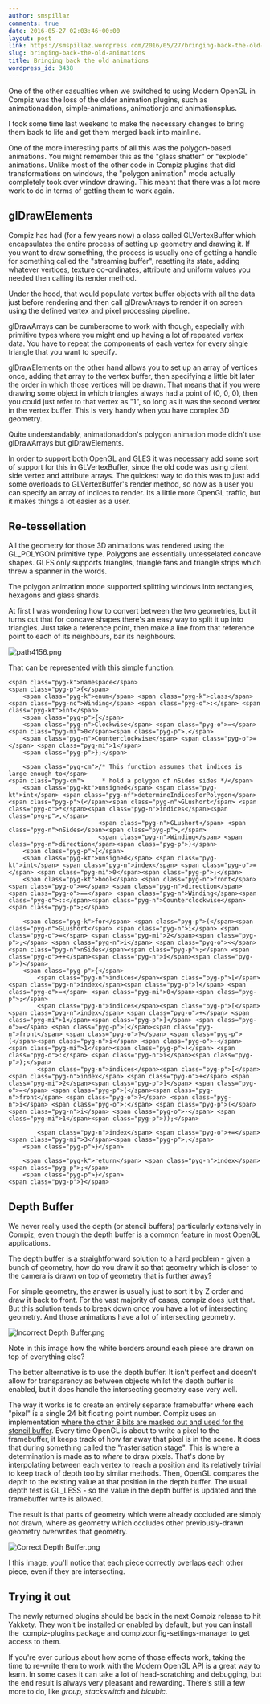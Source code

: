 ```yaml
---
author: smspillaz
comments: true
date: 2016-05-27 02:03:46+00:00
layout: post
link: https://smspillaz.wordpress.com/2016/05/27/bringing-back-the-old-animations/
slug: bringing-back-the-old-animations
title: Bringing back the old animations
wordpress_id: 3438
---
```


One of the other casualties when we switched to using Modern OpenGL in Compiz was the loss of the older animation plugins, such as animationaddon, simple-animations, animationjc and animationsplus.

I took some time last weekend to make the necessary changes to bring them back to life and get them merged back into mainline.

One of the more interesting parts of all this was the polygon-based animations. You might remember this as the "glass shatter" or "explode" animations. Unlike most of the other code in Compiz plugins that did transformations on windows, the "polygon animation" mode actually completely took over window drawing. This meant that there was a lot more work to do in terms of getting them to work again.



## glDrawElements



Compiz has had (for a few years now) a class called GLVertexBuffer which encapsulates the entire process of setting up geometry and drawing it. If you want to draw something, the process is usually one of getting a handle for something called the "streaming buffer", resetting its state, adding whatever vertices, texture co-ordinates, attribute and uniform values you needed then calling its render method.

Under the hood, that would populate vertex buffer objects with all the data just before rendering and then call glDrawArrays to render it on screen using the defined vertex and pixel processing pipeline.

glDrawArrays can be cumbersome to work with though, especially with primitive types where you might end up having a lot of repeated vertex data. You have to repeat the components of each vertex for every single triangle that you want to specify.

glDrawElements on the other hand allows you to set up an array of vertices once, adding that array to the vertex buffer, then specifying a little bit later the order in which those vertices will be drawn. That means that if you were drawing some object in which triangles always had a point of (0, 0, 0), then you could just refer to that vertex as "1", so long as it was the second vertex in the vertex buffer. This is very handy when you have complex 3D geometry.

Quite understandably, animationaddon's polygon animation mode didn't use glDrawArrays but glDrawElements.

In order to support both OpenGL and GLES it was necessary add some sort of support for this in GLVertexBuffer, since the old code was using client side vertex and attribute arrays. The quickest way to do this was to just add some overloads to GLVertexBuffer's render method, so now as a user you can specify an array of indices to render. Its a little more OpenGL traffic, but it makes things a lot easier as a user.



## Re-tessellation



All the geometry for those 3D animations was rendered using the GL_POLYGON primitive type. Polygons are essentially untesselated concave shapes. GLES only supports triangles, triangle fans and triangle strips which threw a spanner in the words.

The polygon animation mode supported splitting windows into rectangles, hexagons and glass shards.

At first I was wondering how to convert between the two geometries, but it turns out that for concave shapes there's an easy way to split it up into triangles. Just take a reference point, then make a line from that reference point to each of its neighbours, bar its neighbours.

![path4156.png](https://smspillaz.files.wordpress.com/2016/05/path4156.png?w=364)

That can be represented with this simple function:


    
    <span class="pyg-k">namespace</span>
    <span class="pyg-p">{</span>
        <span class="pyg-k">enum</span> <span class="pyg-k">class</span> <span class="pyg-nc">Winding</span> <span class="pyg-o">:</span> <span class="pyg-kt">int</span>
        <span class="pyg-p">{</span>
        <span class="pyg-n">Clockwise</span> <span class="pyg-o">=</span> <span class="pyg-mi">0</span><span class="pyg-p">,</span>
        <span class="pyg-n">Counterclockwise</span> <span class="pyg-o">=</span> <span class="pyg-mi">1</span>
        <span class="pyg-p">};</span>
    
        <span class="pyg-cm">/* This function assumes that indices is large enough to</span>
    <span class="pyg-cm">     * hold a polygon of nSides sides */</span>
        <span class="pyg-kt">unsigned</span> <span class="pyg-kt">int</span> <span class="pyg-nf">determineIndicesForPolygon</span> <span class="pyg-p">(</span><span class="pyg-n">GLushort</span> <span class="pyg-o">*</span><span class="pyg-n">indices</span><span class="pyg-p">,</span>
                             <span class="pyg-n">GLushort</span> <span class="pyg-n">nSides</span><span class="pyg-p">,</span>
                             <span class="pyg-n">Winding</span> <span class="pyg-n">direction</span><span class="pyg-p">)</span>
        <span class="pyg-p">{</span>
        <span class="pyg-kt">unsigned</span> <span class="pyg-kt">int</span> <span class="pyg-n">index</span> <span class="pyg-o">=</span> <span class="pyg-mi">0</span><span class="pyg-p">;</span>
        <span class="pyg-kt">bool</span> <span class="pyg-n">front</span> <span class="pyg-o">=</span> <span class="pyg-n">direction</span> <span class="pyg-o">==</span> <span class="pyg-n">Winding</span><span class="pyg-o">::</span><span class="pyg-n">Counterclockwise</span><span class="pyg-p">;</span>
    
        <span class="pyg-k">for</span> <span class="pyg-p">(</span><span class="pyg-n">GLushort</span> <span class="pyg-n">i</span> <span class="pyg-o">=</span> <span class="pyg-mi">2</span><span class="pyg-p">;</span> <span class="pyg-n">i</span> <span class="pyg-o"><</span> <span class="pyg-n">nSides</span><span class="pyg-p">;</span> <span class="pyg-o">++</span><span class="pyg-n">i</span><span class="pyg-p">)</span>
        <span class="pyg-p">{</span>
            <span class="pyg-n">indices</span><span class="pyg-p">[</span><span class="pyg-n">index</span><span class="pyg-p">]</span> <span class="pyg-o">=</span> <span class="pyg-mi">0</span><span class="pyg-p">;</span>
            <span class="pyg-n">indices</span><span class="pyg-p">[</span><span class="pyg-n">index</span> <span class="pyg-o">+</span> <span class="pyg-mi">1</span><span class="pyg-p">]</span> <span class="pyg-o">=</span> <span class="pyg-p">(</span><span class="pyg-n">front</span> <span class="pyg-o">?</span> <span class="pyg-p">(</span><span class="pyg-n">i</span> <span class="pyg-o">-</span> <span class="pyg-mi">1</span><span class="pyg-p">)</span> <span class="pyg-o">:</span> <span class="pyg-n">i</span><span class="pyg-p">);</span>
            <span class="pyg-n">indices</span><span class="pyg-p">[</span><span class="pyg-n">index</span> <span class="pyg-o">+</span> <span class="pyg-mi">2</span><span class="pyg-p">]</span> <span class="pyg-o">=</span> <span class="pyg-p">(</span><span class="pyg-n">front</span> <span class="pyg-o">?</span> <span class="pyg-n">i</span> <span class="pyg-o">:</span> <span class="pyg-p">(</span><span class="pyg-n">i</span> <span class="pyg-o">-</span> <span class="pyg-mi">1</span><span class="pyg-p">));</span>
    
            <span class="pyg-n">index</span> <span class="pyg-o">+=</span> <span class="pyg-mi">3</span><span class="pyg-p">;</span>
        <span class="pyg-p">}</span>
    
        <span class="pyg-k">return</span> <span class="pyg-n">index</span><span class="pyg-p">;</span>
        <span class="pyg-p">}</span>
    <span class="pyg-p">}</span>
    





## Depth Buffer



We never really used the depth (or stencil buffers) particularly extensively in Compiz, even though the depth buffer is a common feature in most OpenGL applications.

The depth buffer is a straightforward solution to a hard problem - given a bunch of geometry, how do you draw it so that geometry which is closer to the camera is drawn on top of geometry that is further away?

For simple geometry, the answer is usually just to sort it by Z order and draw it back to front. For the vast majority of cases, compiz does just that. But this solution tends to break down once you have a lot of intersecting geometry. And those animations have a lot of intersecting geometry.

![Incorrect Depth Buffer.png](https://smspillaz.files.wordpress.com/2016/05/incorrect-depth-buffer.png)

Note in this image how the white borders around each piece are drawn on top of everything else?

The better alternative is to use the depth buffer. It isn't perfect and doesn't allow for transparency as between objects whilst the depth buffer is enabled, but it does handle the intersecting geometry case very well.

The way it works is to create an entirely separate framebuffer where each "pixel" is a single 24 bit floating point number. Compiz uses an implementation [where the other 8 bits are masked out and used for the stencil buffer](https://www.opengl.org/registry/specs/EXT/packed_depth_stencil.txt). Every time OpenGL is about to write a pixel to the framebuffer, it keeps track of how far away that pixel is in the scene. It does that during something called the "rasterisation stage". This is where a determination is made as to _where_ to draw pixels. That's done by interpolating between each vertex to reach a position and its relatively trivial to keep track of depth too by similar methods. Then, OpenGL compares the depth to the existing value at that position in the depth buffer. The usual depth test is GL_LESS - so the value in the depth buffer is updated and the framebuffer write is allowed.

The result is that parts of geometry which were already occluded are simply not drawn, where as geometry which occludes other previously-drawn geometry overwrites that geometry.

![Correct Depth Buffer.png](https://smspillaz.files.wordpress.com/2016/05/correct-depth-buffer.png)

I this image, you'll notice that each piece correctly overlaps each other piece, even if they are intersecting.



## Trying it out



The newly returned plugins should be back in the next Compiz release to hit Yakkety. They won't be installed or enabled by default, but you can install the  compiz-plugins package and compizconfig-settings-manager to get access to them.

If you're ever curious about how some of those effects work, taking the time to re-write them to work with the Modern OpenGL API is a great way to learn. In some cases it can take a lot of head-scratching and debugging, but the end result is always very pleasant and rewarding. There's still a few more to do, like _group, stackswitch_ and _bicubic_.


